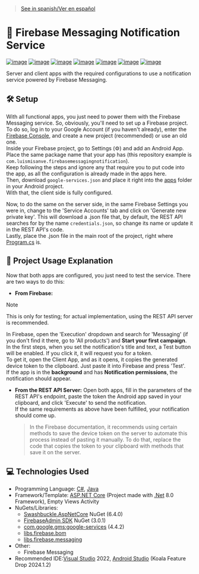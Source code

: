 > [See in spanish/Ver en español](https://github.com/LuisMiSanVe/FirebaseMessagingNotification/tree/spanish)
# 📲 Firebase Messaging Notification Service
[![image](https://img.shields.io/badge/C%23-239120?style=for-the-badge&logo=csharp&logoColor=white)](https://dotnet.microsoft.com/en-us/languages/csharp)
[![image](https://img.shields.io/badge/java-%23ED8B00.svg?style=for-the-badge&logo=openjdk&logoColor=white)](https://www.java.com/)
[![image](https://img.shields.io/badge/.NET-512BD4?style=for-the-badge&logo=dotnet&logoColor=white)](https://dotnet.microsoft.com/en-us/learn/dotnet/what-is-dotnet)
[![image](https://img.shields.io/badge/Swagger-85EA2D?style=for-the-badge&logo=Swagger&logoColor=white)](https://github.com/domaindrivendev/Swashbuckle.AspNetCore)
[![image](https://img.shields.io/badge/firebase-ffca28?style=for-the-badge&logo=firebase&logoColor=black)](https://console.firebase.google.com/)
[![image](https://img.shields.io/badge/Visual_Studio-5C2D91?style=for-the-badge&logo=visual%20studio&logoColor=white)](https://visualstudio.microsoft.com/)
[![image](https://img.shields.io/badge/Android_Studio-3DDC84?style=for-the-badge&logo=android-studio&logoColor=white)](https://developer.android.com/studio)

Server and client apps with the required configurations to use a notification service powered by Firebase Messaging.

## 🛠️ Setup
With all functional apps, you just need to power them with the Firebase Messaging service. So, obviously, you'll need to set up a Firebase project.  
To do so, log in to your Google Account (if you haven't already), enter the [Firebase Console](https://console.firebase.google.com/), and create a new project (recommended) or use an old one.  
Inside your Firebase project, go to Settings (⚙️) and add an Android App. Place the same package name that your app has (this repository example is `com.luismisanve.firebasemessagingnotification`).  
Keep following the steps and ignore any that require you to put code into the app, as all the configuration is already made in the apps here.  
Then, download `google-services.json` and place it right into the [apps](https://github.com/LuisMiSanVe/FirebaseMessagingNotification/tree/main/FirebaseMessagingNotification/app) folder in your Android project.  
With that, the client side is fully configured.  

Now, to do the same on the server side, in the same Firebase Settings you were in, change to the 'Service Accounts' tab and click on 'Generate new private key'. This will download a .json file that, by default, the REST API searches for by the name `credentials.json`, so change its name or update it in the REST API's code.  
Lastly, place the .json file in the main root of the project, right where [Program.cs](https://github.com/LuisMiSanVe/FirebaseMessagingNotification/tree/main/FirebaseMessagingNotificationServer) is.

## 🚀 Project Usage Explanation
Now that both apps are configured, you just need to test the service. There are two ways to do this:

- **From Firebase:**
> [!NOTE]
> This is only for testing; for actual implementation, using the REST API server is recommended.
  
  In Firebase, open the 'Execution' dropdown and search for 'Messaging' (if you don't find it there, go to 'All products') and **Start your first campaign**.  
  In the first steps, when you set the notification's title and text, a Test button will be enabled. If you click it, it will request you for a token.  
  To get it, open the Client App, and as it opens, it copies the generated device token to the clipboard. Just paste it into Firebase and press 'Test'.  
  If the app is in the **background** and has **Notification permissions**, the notification should appear.

- **From the REST API Server:**
  Open both apps, fill in the parameters of the REST API's endpoint, paste the token the Android app saved in your clipboard, and click 'Execute' to send the notification.  
  If the same requirements as above have been fulfilled, your notification should come up.  
  > In the Firebase documentation, it recommends using certain methods to save the device token on the server to automate this process instead of pasting it manually. To do that, replace the code that copies the token to your clipboard with methods that save it on the server.

## 💻 Technologies Used
- Programming Language: [C#](https://dotnet.microsoft.com/en-us/languages/csharp), [Java](https://www.java.com/)
- Framework/Template: [ASP.NET Core](https://dotnet.microsoft.com/en-us/apps/aspnet) (Project made with [.Net](https://dotnet.microsoft.com/en-us/learn/dotnet/what-is-dotnet) 8.0 Framework), Empty Views Activity
- NuGets/Libraries:
  - [Swashbuckle.AspNetCore](https://github.com/domaindrivendev/Swashbuckle.AspNetCore) NuGet (6.4.0)
  - [FirebaseAdmin SDK](https://www.nuget.org/packages/FirebaseAdmin) NuGet (3.0.1)
  - [com.google.gms:google-services](https://developers.google.com/android/guides/google-services-plugin) (4.4.2)
  - [libs.firebase.bom](https://firebase.google.com/docs/android/learn-more)
  - [libs.firebase.messaging](https://firebase.google.com/docs/cloud-messaging)
- Other:
  - Firebase Messaging
- Recommended IDE:[Visual Studio](https://visualstudio.microsoft.com/) 2022, [Android Studio](https://developer.android.com/studio) (Koala Feature Drop 2024.1.2)
